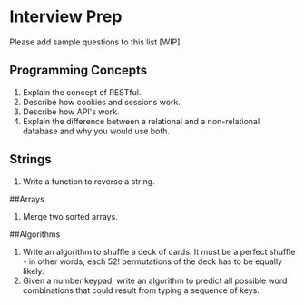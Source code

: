 # Interview Prep
Please add sample questions to this list [WIP]

## Programming Concepts
1. Explain the concept of RESTful.
2. Describe how cookies and sessions work.
3. Describe how API's work.
4. Explain the difference between a relational and a non-relational database and why you would use both.

## Strings
1. Write a function to reverse a string.

##Arrays
1. Merge two sorted arrays.

##Algorithms
1. Write an algorithm to shuffle a deck of cards. It must be a perfect shuffle - in other words, each 52! permutations of the deck has to be equally likely.
2. Given a number keypad, write an algorithm to predict all possible word combinations that could result from typing a sequence of keys.
